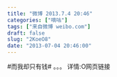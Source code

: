 ```yaml
---
title: "微博 2013.7.4 20:46"
categories: ["嘀咕"]
tags: ["来自微博 weibo.com"]
draft: false
slug: "2KoeO8"
date: "2013-07-04 20:46:00"
---
```


<p>#而我却只有钱# 。。。 详情:O网页链接 ​​​​</p>
